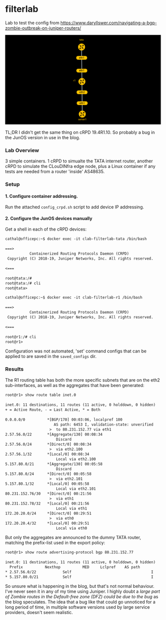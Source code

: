 # filterlab

Lab to test the config from https://www.daryllswer.com/navigating-a-bgp-zombie-outbreak-on-juniper-routers/

![filterlab topology](https://raw.githubusercontent.com/topranks/homerlabs/main/labs/filterlab/diagram.png)

TL;DR I didn't get the same thing on cRPD 19.4R1.10.  So probably a bug in the JunOS version in use in the blog.

### Lab Overview

3 simple containers.  1 cRPD to simualte the TATA internet router, another cRPD to simulate the CLouDINfra edge node, plus a Linux container if any tests are needed from a router 'inside' AS48635.

### Setup

#### 1. Configure container addressing.

Run the attached `config_crpd.sh` script to add device IP addressing.

#### 2. Configure the JunOS devices manually

Get a shell in each of the cRPD devices:
```
cathal@officepc:~$ docker exec -it clab-filterlab-tata /bin/bash 

===>
           Containerized Routing Protocols Daemon (CRPD)
 Copyright (C) 2018-19, Juniper Networks, Inc. All rights reserved.
                                                                    <===

root@tata:/# 
root@tata:/# cli
root@tata> 
```

```
cathal@officepc:~$ docker exec -it clab-filterlab-r1 /bin/bash

===>
           Containerized Routing Protocols Daemon (CRPD)
 Copyright (C) 2018-19, Juniper Networks, Inc. All rights reserved.
                                                                    <===

root@r1:/# cli
root@r1>
```

Configuration was not automated, 'set' command configs that can be applied to are saved in the `saved_configs` dir.


### Results

The R1 routing table has both the more specific subnets that are on the eth2 sub-interfaces, as well as the aggregates that have been generated:
```
root@r1> show route table inet.0          

inet.0: 11 destinations, 11 routes (11 active, 0 holddown, 0 hidden)
+ = Active Route, - = Last Active, * = Both

0.0.0.0/0          *[BGP/170] 00:03:06, localpref 100
                      AS path: 6453 I, validation-state: unverified
                    >  to 80.231.152.77 via eth1
2.57.56.0/22       *[Aggregate/130] 00:08:34
                       Discard
2.57.56.0/24       *[Direct/0] 00:08:34
                    >  via eth2.100
2.57.56.1/32       *[Local/0] 00:08:34
                       Local via eth2.100
5.157.80.0/21      *[Aggregate/130] 00:05:58
                       Discard
5.157.80.0/24      *[Direct/0] 00:05:58
                    >  via eth2.101
5.157.80.1/32      *[Local/0] 00:05:58
                       Local via eth2.101
80.231.152.76/30   *[Direct/0] 00:21:56
                    >  via eth1
80.231.152.78/32   *[Local/0] 00:21:56
                       Local via eth1
172.20.20.0/24     *[Direct/0] 00:29:51
                    >  via eth0
172.20.20.4/32     *[Local/0] 00:29:51
                       Local via eth0
```

But only the aggregates are announced to the dummy TATA router, matching the prefix-list used in the export policy:
```
root@r1> show route advertising-protocol bgp 80.231.152.77    

inet.0: 11 destinations, 11 routes (11 active, 0 holddown, 0 hidden)
  Prefix		  Nexthop	       MED     Lclpref    AS path
* 2.57.56.0/22            Self                                    I
* 5.157.80.0/21           Self                                    I
```

So unsure what is happening in the blog, but that's not normal behaviour.  I've never seen it in any of my time using Juniper. I highly doubt a _large part of Zombie routes in the Default-free zone (DFZ) could be due to the bug_ as the blog speculates.  The idea that a bug like that could go unnoticed for a long period of time, in multiple software versions used by large service providers, doesn't seem realistic.
